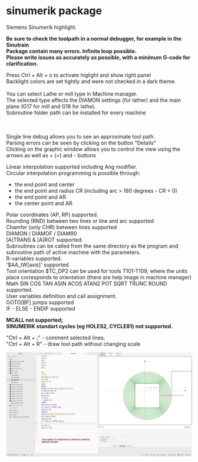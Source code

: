 # sinumerik package

Siemens Sinumerik highlight.

**Be sure to check the toolpath in a normal debugger, for example in the Sinutrain<br>
Package contain many errors. Infinite loop possible.<br>
Please write issues as accurately as possible, with a minimum G-code for clarification.**

Press Ctrl + Alt + o to activate higlight and show right panel <br>
Backlight colors are set tightly and were not checked in a dark theme.<br>
<br>
You can select Lathe or mill type in Machine manager. <br>
The selected type affects the DIAMON settings (for lather) and the main plane (G17 for mill and G18 for lathe).<br>
Subroutine folder path can be installed for every machine

<br>
<br>
Single line debug allows you to see an approximate tool path.<br>
Parsing errors can be seen by clicking on the button "Details" <br>
Clicking on the graphic window allows you to control the view using the arrows as well as + (=) and - buttons

Linear interpolation supported including Ang modifier.<br>
Circular interpolation programming is possible through:
  - the end point and center
  - the end point and radius CR (including arc > 180 degrees - CR < 0)
  - the end point and AR
  - the center point and AR
  
Polar coordinates (AP, RP) supported. <br>
Rounding (RND) between two lines or line and arc supported <br>
Chamfer (only CHR) between lines supported<br>
DIAMON / DIAMOF / DIAM90 <br>
[A]TRANS & [A]ROT supported. <br>
Subroutines can be called from the same directory as the program and subroutine path of active machine with the parameters. <br>
R-variables supported.<br>
'$AA_IW[axis]' supported<br>
Tool orientation $TC_DP2 can be used for tools T101-T109, where the units place corresponds to orientation (there are help image in machine manager)<br>
Math SIN COS TAN ASIN ACOS ATAN2 POT SQRT TRUNC ROUND supported.<br>
User variables definition and call assignment.<br>
GOTO[BF] jumps supported<br>
IF - ELSE - ENDIF  supported<br>

**MCALL not supported;<br>
SINUMERIK standart cycles (eg HOLES2, CYCLE81) not supported.**



"Ctrl + Alt + ;" - comment selected lines;<br>
"Ctrl + Alt + R" - draw tool path without changing scale

![A screenshot of your package](images/Screenshot_1.png)
